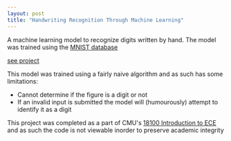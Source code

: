 ```yaml
---
layout: post
title: "Handwriting Recognition Through Machine Learning"
---
```

A machine learning model to recognize digits written by hand. The model was trained using the [MNIST database](https://en.wikipedia.org/wiki/MNIST_database)  

[see project](/HandwritingML)
<!--more-->


This model was trained using a fairly naive algorithm and as such has some limitations:
 - Cannot determine if the figure is a digit or not
 - If an invalid input is submitted the model will (humourously) attempt to identify it as a digit 

This project was completed as a part of CMU's [18100 Introduction to ECE](/coursework) and as such the code is not viewable inorder to preserve academic integrity
